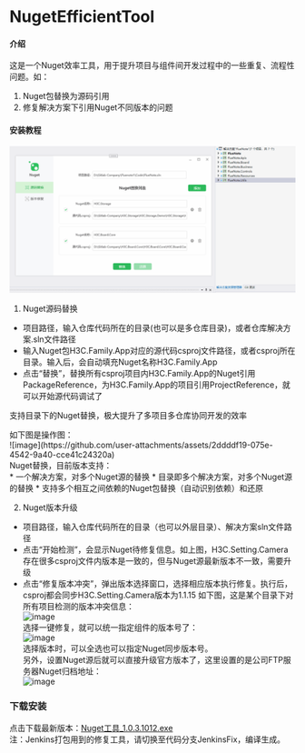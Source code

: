# NugetEfficientTool

#### 介绍
这是一个Nuget效率工具，用于提升项目与组件间开发过程中的一些重复、流程性问题。如：
1. Nuget包替换为源码引用
3. 修复解决方案下引用Nuget不同版本的问题


#### 安装教程
![使用指导](Readme/introduction.gif)
1. Nuget源码替换
* 项目路径，输入仓库代码所在的目录(也可以是多仓库目录)，或者仓库解决方案.sln文件路径
* 输入Nuget包H3C.Family.App对应的源代码csproj文件路径，或者csproj所在目录。输入后，会自动填充Nuget名称H3C.Family.App
* 点击“替换”，替换所有csproj项目内H3C.Family.App的Nuget引用PackageReference，为H3C.Family.App的项目引用ProjectReference，就可以开始源代码调试了
<p>支持目录下的Nuget替换，极大提升了多项目多仓库协同开发的效率</p>
如下图是操作图：<br>
![image](https://github.com/user-attachments/assets/2ddddf19-075e-4542-9a40-cce41c24320a)<br>
Nuget替换，目前版本支持：<br>
* 一个解决方案，对多个Nuget源的替换
* 目录即多个解决方案，对多个Nuget源的替换
* 支持多个相互之间依赖的Nuget包替换（自动识别依赖）和还原

2. Nuget版本升级
* 项目路径，输入仓库代码所在的目录（也可以外层目录）、解决方案sln文件路径
* 点击“开始检测”，会显示Nuget待修复信息。如上图，H3C.Setting.Camera存在很多csproj文件内版本是一致的，但与Nuget源最新版本不一致，需要升级
* 点击“修复版本冲突”，弹出版本选择窗口，选择相应版本执行修复。执行后，csproj都会同步H3C.Setting.Camera版本为1.1.15
如下图，这是某个目录下对所有项目检测的版本冲突信息：<br>
![image](https://github.com/user-attachments/assets/9a2b67fa-3654-46d1-b386-4943430af235)<br>
选择一键修复，就可以统一指定组件的版本号了：<br>
![image](https://github.com/user-attachments/assets/d84c27db-c524-41a0-b70f-7ef8c302303a)<br>
选择版本时，可以全选也可以指定Nuget同步版本号。<br>
另外，设置Nuget源后就可以直接升级官方版本了，这里设置的是公司FTP服务器Nuget归档地址：<br>
![image](https://github.com/user-attachments/assets/106b83b9-92ba-4906-972c-7ec9bd0250bd)<br>

### 下载安装
点击下载最新版本：[Nuget工具_1.0.3.1012.exe](/Readme/Nuget工具_1.0.3.1012.exe)<br>
注：Jenkins打包用到的修复工具，请切换至代码分支JenkinsFix，编译生成。<br>
